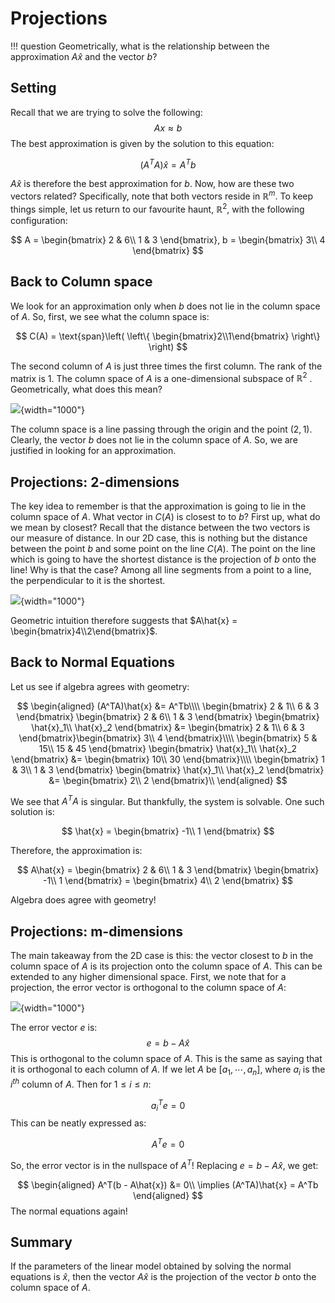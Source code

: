 # Projections

!!! question
	Geometrically, what is the relationship between the approximation $A \hat{x}$ and the vector $b$?



## Setting

Recall that we are trying to solve the following:
$$
Ax \approx b
$$
The best approximation is given by the solution to this equation:


$$
(A^TA)\hat{x} = A^Tb
$$


$A\hat{x}$ is therefore the best approximation for $b$. Now, how are these two vectors related? Specifically, note that both vectors reside in $\mathbb{R}^{m}$. To keep things simple, let us return to our favourite haunt, $\mathbb{R}^2$, with the following configuration:


$$
A = \begin{bmatrix}
2 & 6\\
1 & 3
\end{bmatrix}, b = \begin{bmatrix}
3\\
4
\end{bmatrix}
$$


## Back to Column space

We look for an approximation only when $b$ does not lie in the column space of $A$. So, first, we see what the column space is:


$$
C(A) = \text{span}\left( \left\{ \begin{bmatrix}2\\1\end{bmatrix} \right\} \right)
$$


The second column of $A$ is just three times the first column. The rank of the matrix is $1$. The column space of $A$ is a one-dimensional subspace of $\mathbb{R}^2$ . Geometrically, what does this mean?



![](../assets/images/img_005.svg){width="1000"}



The column space is a line passing through the origin and the point $(2, 1)$. Clearly, the vector $b$ does not lie in the column space of $A$. So, we are justified in looking for an approximation.



## Projections: 2-dimensions

The key idea to remember is that the approximation is going to lie in the column space of $A$. What vector in $C(A)$ is closest to to $b$?  First up, what do we mean by closest? Recall that the distance between the two vectors is our measure of distance. In our 2D case, this is nothing but the distance between the point $b$ and some point on the line $C(A)$. The point on the line which is going to have the shortest distance is the projection of $b$ onto the line! Why is that the case? Among all line segments from a point to a line, the perpendicular to it is the shortest.



![](../assets/images/img_006.svg){width="1000"}





Geometric intuition therefore suggests that $A\hat{x} = \begin{bmatrix}4\\2\end{bmatrix}$. 

## Back to Normal Equations

Let us see if algebra agrees with geometry:


$$
\begin{aligned}
(A^TA)\hat{x} &= A^Tb\\\\
\begin{bmatrix}
2 & 1\\
6 & 3
\end{bmatrix} \begin{bmatrix}
2 & 6\\
1 & 3
\end{bmatrix} \begin{bmatrix}
\hat{x}_1\\
\hat{x}_2
\end{bmatrix} &= \begin{bmatrix}
2 & 1\\
6 & 3
\end{bmatrix}\begin{bmatrix}
3\\
4
\end{bmatrix}\\\\
\begin{bmatrix}
5 & 15\\
15 & 45
\end{bmatrix} \begin{bmatrix}
\hat{x}_1\\
\hat{x}_2
\end{bmatrix} &= \begin{bmatrix}
10\\
30
\end{bmatrix}\\\\
\begin{bmatrix}
1 & 3\\
1 & 3
\end{bmatrix} \begin{bmatrix}
\hat{x}_1\\
\hat{x}_2
\end{bmatrix} &= \begin{bmatrix}
2\\
2
\end{bmatrix}\\
\end{aligned}
$$




We see that $A^TA$ is singular. But thankfully, the system is solvable. One such solution is:


$$
\hat{x} = \begin{bmatrix}
-1\\
1
\end{bmatrix}
$$


Therefore, the approximation is:


$$
A\hat{x} = \begin{bmatrix}
2 & 6\\
1 & 3
\end{bmatrix} \begin{bmatrix}
-1\\
1
\end{bmatrix} = \begin{bmatrix}
4\\
2
\end{bmatrix}
$$


Algebra does agree with geometry!



## Projections: m-dimensions

The main takeaway from the 2D case is this: the vector closest to $b$ in the column space of $A$ is its projection onto the column space of $A$. This can be extended to any higher dimensional space. First, we note that for a projection, the error vector is orthogonal to the column space of $A$:



![](../assets/images/img_007.svg){width="1000"}



The error vector $e$ is:
$$
e = b - A\hat{x}
$$
This is orthogonal to the column space of $A$. This is the same as saying that it is orthogonal to each column of $A$. If we let $A$ be $[a_1, \cdots, a_n]$, where $a_i$ is the $i^{th}$ column of $A$. Then for $1 \leq i \leq n$:


$$
a_i^T e = 0
$$
This can be neatly expressed as:


$$
A^Te=0
$$


So, the error vector is in the nullspace of $A^T$! Replacing $e = b - A\hat{x}$, we get:


$$
\begin{aligned}
A^T(b - A\hat{x}) &= 0\\
\implies (A^TA)\hat{x} = A^Tb
\end{aligned}
$$
The normal equations again! 



## Summary

If the parameters of the linear model obtained by solving the normal equations is $\hat{x}$, then the vector $A\hat{x}$ is the projection of the vector $b$ onto the column space of $A$.
